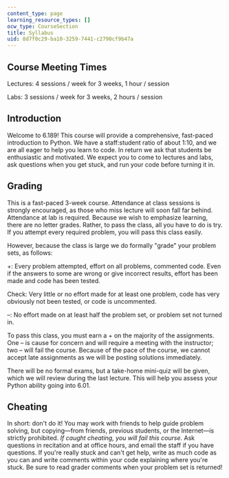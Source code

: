 ```yaml
---
content_type: page
learning_resource_types: []
ocw_type: CourseSection
title: Syllabus
uid: 8d7f0c29-ba10-3259-7441-c2790cf9b47a
---
```

## Course Meeting Times

Lectures: 4 sessions / week for 3 weeks, 1 hour / session

Labs: 3 sessions / week for 3 weeks, 2 hours / session

## Introduction

Welcome to 6.189! This course will provide a comprehensive, fast-paced introduction to Python. We have a staff:student ratio of about 1:10, and we are all eager to help you learn to code. In return we ask that students be enthusiastic and motivated. We expect you to come to lectures and labs, ask questions when you get stuck, and run your code before turning it in.

## Grading

This is a fast-paced 3-week course. Attendance at class sessions is strongly encouraged, as those who miss lecture will soon fall far behind. Attendance at lab is required. Because we wish to emphasize learning, there are no letter grades. Rather, to pass the class, all you have to do is try. If you attempt every required problem, you will pass this class easily.

However, because the class is large we do formally "grade" your problem sets, as follows:

+: Every problem attempted, effort on all problems, commented code. Even if the answers to some are wrong or give incorrect results, effort has been made and code has been tested.

Check: Very little or no effort made for at least one problem, code has very obviously not been tested, or code is uncommented.

–: No effort made on at least half the problem set, or problem set not turned in.

To pass this class, you must earn a + on the majority of the assignments. One – is cause for concern and will require a meeting with the instructor; two – will fail the course. Because of the pace of the course, we cannot accept late assignments as we will be posting solutions immediately.

There will be no formal exams, but a take-home mini-quiz will be given, which we will review during the last lecture. This will help you assess your Python ability going into 6.01.

## Cheating

In short: don't do it! You may work with friends to help guide problem solving, but copying—from friends, previous students, or the Internet—is strictly prohibited. _If caught cheating, you will fail this course_. Ask questions in recitation and at office hours, and email the staff if you have questions. If you're really stuck and can't get help, write as much code as you can and write comments within your code explaining where you're stuck. Be sure to read grader comments when your problem set is returned!